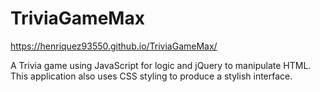 # TriviaGameMax

https://henriquez93550.github.io/TriviaGameMax/

A Trivia game using JavaScript for logic and jQuery to manipulate HTML. This application also uses CSS styling to produce a stylish interface.

